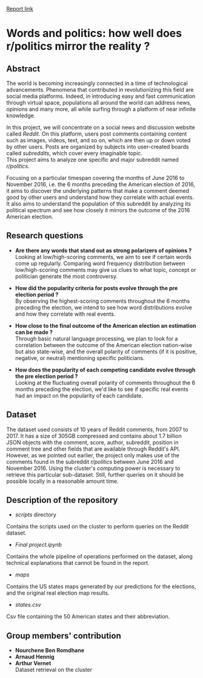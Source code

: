 [Report link](https://www.overleaf.com/5613896445zbzcpyxbgbpj)

# Words and politics: how well does r/politics mirror the reality ? 

## Abstract
The world is becoming increasingly connected in a time of technological advancements. Phenomena that contributed in revolutionizing this field are social media platforms. Indeed, in introducing easy and fast communication through virtual space, populations all around the world can address news, opinions and many more, all while surfing through a platform of near infinite knowledge.  

In this project, we will concentrate on a social news and discussion website called *Reddit*. On this platform, users post comments containing content such as images, videos, text, and so on, which are then up or down voted by other users. Posts are organized by subjects into user-created boards called *subreddits*, which cover every imaginable topic.  
This project aims to analyze one specific and major subreddit named *r/politics*.  

Focusing on a particular timespan covering the months of June 2016 to November 2016, i.e. the 6 months preceding the American election of 2016, it aims to discover the underlying patterns that make a comment deemed good by other users and understand how they correlate with actual events. It also aims to understand the population of this subreddit by analyzing its political spectrum and see how closely it mirrors the outcome of the 2016 American election.


## Research questions
* **Are there any words that stand out as strong polarizers of opinions ?**  
Looking at low/high-scoring comments, we aim to see if certain words come up regularly. Comparing word frequency distribution between low/high-scoring comments may give us clues to what topic, concept or politician generate the most controversy. 

* **How did the popularity criteria for posts evolve through the pre election period ?**  
By observing the highest-scoring comments throughout the 6 months preceding the election, we intend to see how word distributions evolve and how they correlate with real events.

* **How close to the final outcome of the American election an estimation can be made ?**  
Through basic natural language processing, we plan to look for a correlation between the outcome of the American election nation-wise but also state-wise, and the overall polarity of comments (if it is positive, negative, or neutral) mentioning specific politicians.

* **How does the popularity of each competing candidate evolve through the pre election period ?**  
Looking at the fluctuating overall polarity of comments throughout the 6 months preceding the election, we'd like to see if specific real events had an impact on the popularity of each candidate.


## Dataset
The dataset used consists of 10 years of Reddit comments, from 2007 to 2017. It has a size of 305GB compressed and contains about 1.7 billion JSON objects with the comment, score, author, subreddit, position in comment tree and other fields that are available through Reddit's API.  
However, as we pointed out earlier, the project only makes use of the comments found in the subreddit *r/politics* between June 2016 and November 2016. Using the cluster's computing power is necessary to retrieve this particular sub-dataset. Still, further queries on it should be possible locally in a reasonable amount time.


## Description of the repository
* *scripts* directory 
 
Contains the scripts used on the cluster to perform queries on the Reddit dataset.
* *Final project.ipynb*  

Contains the whole pipeline of operations performed on the dataset, along technical explanations that cannot be found in the report.
* *maps*

Contains the US states maps generated by our predictions for the elections, and the original real election map results. 
* *states.csv* 

Csv file containing the 50 American states and their abbreviation.


## Group members' contribution
* **Nourchene Ben Romdhane**
* **Arnaud Hennig**
* **Arthur Vernet**  
Dataset retrieval on the cluster
